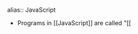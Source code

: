 alias:: JavaScript

- Programs in [[JavaScript]] are called "[[<script>]]s", they can be written directly in webpages and almost all modern web browsers can execute them. All that is required to run [[JavaScript]] code is a JavaScript Engine, which is [V8](https://v8.dev/) in Chrome/Opera/Edge and Spidermonkey in Firefox.
  
  In browsers, the “script” is parsed then compiled into machine code and executed. It is
  heavily optimized.
  
  It is a pretty “safe” language, as it doesn’t have low-level access. Still, its capabilities vary depending on the environment executing it, for browsers JS can manipulate the webpage, interact with web servers, get set cookies, remember “user data” etc. On servers (like in Node.js), it can do other things like File I/O etc.
  That said, JS on the browser has many limitations imposed to enforce security, such as not being
  able to see contents of another tab in the browser, no access to OS, strict
  browser managed access to peripherals, not being able to connect to other
  domains unless explicitly allowed by both domains, etc. These are not present
  in JS outside the scripts in webpages.
  
  Execution
  For browsers, any .html file that uses a <script> tag with inline js or external js file as
  source can execute a js file.
  For server-side, or locally, we can use node <filename.js> to execute it using Node.js.
  
  Browsers have " [[Developer tools]] " which present various developer friendly tools to inspect a page's script and behaviors.
- Semicolons are optional but a good practice, otherwise line break is considered the end of a statement (called implicit semicolon and the feature called [[automatic semicolon insertion]]).
  But a single line can have multiple statements with a semicolon.
  
  [[ASI]] is a bit more powerful and can understand if sometimes line breaks shouldn't be interpreted as semicolon/statement end
  For ex.:
  ```js
  alert(3 +
  1
  + 2);
  ```
  So it is recommended use semicolons everywhere except with expressions like these.
- Comments
  Same as everywhere else,
  ``//`` for single line
  ``/* */`` for multi
-
- use strict;
  Older JS standards (before ES5 in 2009) use now what's called the [[Old Mode]], but after it a non-breaking change was introduce called ``strict mode`` that complies with any new changes in the ECMA standard. This string at the top of a script or function enable strict mode. When applied globally, it is applied to the whole script, and for function it only enables it for the function. There's no way to disable it if enabled for a script.
  
  
  For ex.:
  ```js
  use strict;
  
  ```
  Recommended to enable it always.
  For console, when we need to use it we can just use 
  ```js
  use strict; (Shift + Enter)
  //...Rest of code
  
  //or if that doesn't work,
  'use strict'; (Shift + Enter)
  
  //or if that doesn't work either, this ugly hack works
  (function() {
    'use strict';
  
    // ...your code here...
  })()
  ```
- Variable
  Use ``let`` to declare a mutable variable
  ```js
  let x;
  //  or
  let y=2; //with assignment
  //or
  let x1="ay", yo=2; //multi declaration in single line
  //or
  let x2=2,
       y1= "yo";
  
  ```
  ``let`` prohibits redeclaration.
  
  Or ``var`` for the same, however var is an old way and declares variables quite differently.
  
  Variables can be named however as long as they aren't [[Reserved Words]], can use letters(unicode)/digits/'$'/'_' and mustn't begin with digits.
  
  [[Old Mode]] allows variable declaration without a let. This is why in console we can declare variables without using let.
  
  * Const
     Non-mutable variables can be declared with const.
    For ex.:
  ```js
  const X=2; //Immutable variable x
  const Y; //can be assigned later, but only once
  
  ```
  It is recommended to use all capitals for constants that are known prior to runtime, and normal camelCase for other variables. 
  
  const on [[Object]] denies reassignment but the Object itself can mutate however, as const is applied to the variable (which stores the address of the Object) and the Object itself is free to mutate.
  For ex.:
  ```js
  const x= {
    name:2,
  };
  x["a"]=2; //works
  ```
- Data Types
  Dynamically typed, meaning variables do have types but they can change them at runtime.
  For ex.:
  
  ```js
  let x="Yo"; //string
  x=2;  //works, type is now int
  
  ```
  There are 7 [[Primitives]] and then there is [[Object]]
  
  * [[Number]]
  * [[String]]
  * [[Boolean]]
  * [[null]]
  * [[BigInt]]
  * [[undefined]]
  * [[Symbol]]
  
  * [[Object]]
-
- typeof
  An [[Operator]] . Returns the type of a value/variable in string.
  
  For ex.:
  ```js
  typeof 2 //"Integer"
  
  typeof null //"object"
  
  typeof Symbol("id") //"symbol"
  
  typeof alert //"Function"
  ```
  The typeof null is not "Object", this is a known error with typeof.
  [[Function]]s are not a type in JS, they belong to [[object]] but typeof returns "Function" for the sake of convenience.
  There's also the function variant of ``typeof(...)``, it's the same but uses a function instead.
- Interaction
  
  ``Alert``: Sends a message to the browser window and waits for the user to press "OK". Doesn't return anything.
  For ex.:
  ```js
  alert("yae");
  ```
  ``prompt``: Sends a message and presents an input field, along with an "OK" and "Cancel" button.
  If user presses Ok then returns a string with the inputted value (empty string if nothing entered). If uses presses cancel or Esc then null is returned.
  Syntax:
  ``result = prompt(title, [default]);``
  For ex.:
  ```js
  let x= prompt("yo ?"); //Then we cancel
  console.log(typeof x); //Prints "null"
  ```
  Also accepts an optional parameter, a default value to return if cancelled.
  ```js
  let x=prompt("Yo ?", 2); //cancel  
  console.log(x); //prints 2
  ```
  
  ``confirm``: Sends a message and waits for "Ok" or "Cancel", returns true on the former and false for the latter.
- [[Conversion]]
- [[Operator]]
- [[Comparison]]
- [[Conditional]]
- [[Loop]]
- [[Function]]
- [[Comments]]
- [[Console]]
- [[Testing]]
- [[Transpiler]]
- [[Polyfill]]
- [[Garbage Collection]]